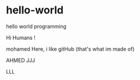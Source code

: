 # hello-world
hello world programming

Hi Humans !

mohamed Here, i like gitHub (that's what im made of)

AHMED
JJJ

LLL
